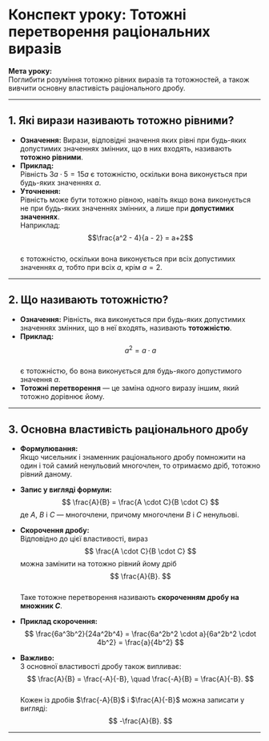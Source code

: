 # Конспект уроку: Тотожні перетворення раціональних виразів

**Мета уроку:**  
Поглибити розуміння тотожно рівних виразів та тотожностей, а також вивчити основну властивість раціонального дробу.

---

## 1. Які вирази називають тотожно рівними?

- **Означення:** Вирази, відповідні значення яких рівні при будь-яких допустимих значеннях змінних, що в них входять, називають **тотожно рівними**.
- **Приклад:**  
  Рівність $3a \cdot 5 = 15a$ є тотожністю, оскільки вона виконується при будь-яких значеннях $a$.
- **Уточнення:**  
  Рівність може бути тотожно рівною, навіть якщо вона виконується не при будь-яких значеннях змінних, а лише при **допустимих значеннях**.  
  Наприклад:  
  $$\frac{a^2 - 4}{a - 2} = a+2$$  
  є тотожністю, оскільки вона виконується при всіх допустимих значеннях $a$, тобто при всіх $a$, крім $a = 2$.

---

## 2. Що називають тотожністю?

- **Означення:** Рівність, яка виконується при будь-яких допустимих значеннях змінних, що в неї входять, називають **тотожністю**.
- **Приклад:**  
  $$a^2 = a \cdot a$$  
  є тотожністю, бо вона виконується для будь-якого допустимого значення $a$.
- **Тотожні перетворення** — це заміна одного виразу іншим, який тотожно дорівнює йому.

---

## 3. Основна властивість раціонального дробу

- **Формулювання:**  
  Якщо чисельник і знаменник раціонального дробу помножити на один і той самий ненульовий многочлен, то отримаємо дріб, тотожно рівний даному.

- **Запис у вигляді формули:**  
  $$
  \frac{A}{B} = \frac{A \cdot C}{B \cdot C}
  $$
  де $A$, $B$ і $C$ — многочлени, причому многочлени $B$ і $C$ ненульові.

- **Скорочення дробу:**  
  Відповідно до цієї властивості, вираз  
  $$
  \frac{A \cdot C}{B \cdot C}
  $$
  можна замінити на тотожно рівний йому дріб  
  $$
  \frac{A}{B}.
  $$  
  Таке тотожне перетворення називають **скороченням дробу на множник $C$**.

- **Приклад скорочення:**  
  $$
  \frac{6a^3b^2}{24a^2b^4} =
  \frac{6a^2b^2 \cdot a}{6a^2b^2 \cdot 4b^2} =
  \frac{a}{4b^2}
  $$

- **Важливо:**  
  З основної властивості дробу також випливає:  
  $$
  \frac{A}{B} = \frac{-A}{-B}, \quad \frac{-A}{B} = \frac{A}{-B}.
  $$  
  Кожен із дробів $\frac{-A}{B}$ і $\frac{A}{-B}$ можна записати у вигляді:  
  $$
  -\frac{A}{B}.
  $$

---
